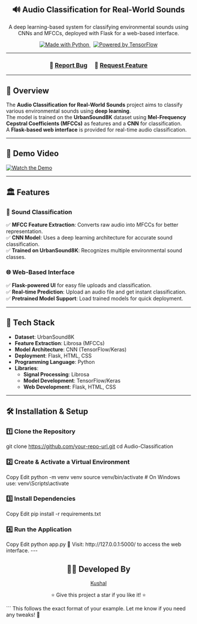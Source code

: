 <h2 align="center">
  🔊 Audio Classification for Real-World Sounds
</h2>

<p align="center">
  A deep learning-based system for classifying environmental sounds using CNNs and MFCCs, deployed with Flask for a web-based interface.
</p>

<p align="center">
  <a href="https://forthebadge.com">
    <img src="https://forthebadge.com/images/badges/made-with-python.svg" alt="Made with Python" />
  </a> &nbsp;
  <a href="https://forthebadge.com">
    <img src="https://forthebadge.com/images/badges/powered-by-tensorflow.svg" alt="Powered by TensorFlow" />
  </a>
</p>

---

<h3 align="center">
    🔹
    <a href="https://github.com/kushal-s0/Audio-Classification/issues">Report Bug</a> &nbsp; &nbsp;
    🔹
    <a href="https://github.com/kushal-s0/Audio-Classification/issues">Request Feature</a>
</h3>

---

## 🌟 Overview
The **Audio Classification for Real-World Sounds** project aims to classify various environmental sounds using **deep learning**.  
The model is trained on the **UrbanSound8K** dataset using **Mel-Frequency Cepstral Coefficients (MFCCs)** as features and a **CNN** for classification.  
A **Flask-based web interface** is provided for real-time audio classification.

---

## 🎥 Demo Video

[![Watch the Demo](https://img.shields.io/badge/▶-Watch%20Demo-red)](https://your-demo-link.com)

---

## 🏛️ Features

### 🎵 Sound Classification
✅ **MFCC Feature Extraction**: Converts raw audio into MFCCs for better representation.  
✅ **CNN Model**: Uses a deep learning architecture for accurate sound classification.  
✅ **Trained on UrbanSound8K**: Recognizes multiple environmental sound classes.  

### 🌐 Web-Based Interface
✅ **Flask-powered UI** for easy file uploads and classification.  
✅ **Real-time Prediction**: Upload an audio file and get instant classification.  
✅ **Pretrained Model Support**: Load trained models for quick deployment.  

---

## 🚀 Tech Stack

- **Dataset**: UrbanSound8K  
- **Feature Extraction**: Librosa (MFCCs)  
- **Model Architecture**: CNN (TensorFlow/Keras)  
- **Deployment**: Flask, HTML, CSS  
- **Programming Language**: Python  
- **Libraries**:  
  - **Signal Processing**: Librosa  
  - **Model Development**: TensorFlow/Keras  
  - **Web Development**: Flask, HTML, CSS  

---

## 🛠 Installation & Setup

<h3>1️⃣ Clone the Repository</h3>

git clone https://github.com/your-repo-url.git
cd Audio-Classification
<h3>2️⃣ Create & Activate a Virtual Environment</h3>
Copy
Edit
python -m venv venv
source venv/bin/activate  # On Windows use: venv\Scripts\activate
<h3>3️⃣ Install Dependencies</h3>
Copy
Edit
pip install -r requirements.txt
<h3>4️⃣ Run the Application</h3>
Copy
Edit
python app.py
🚀 Visit: http://127.0.0.1:5000/ to access the web interface.
---
<h2 align="center">👨‍💻 Developed By</h2> <p align="center"> <a href="https://github.com/kushal-s0">Kushal</a> </p> <p align="center">⭐ Give this project a star if you like it! ⭐</p> ```
This follows the exact format of your example. Let me know if you need any tweaks! 🚀
